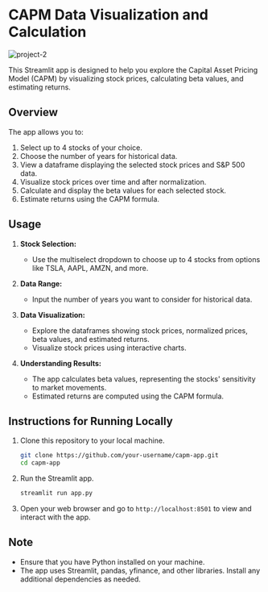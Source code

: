 # CAPM Data Visualization and Calculation

![project-2](https://github.com/ArupSankarRoy/CAPITAL-ASSET-PRICING-MODEL-STREAMLIT/assets/115450599/38cc5bdb-a27d-4ec5-b905-b62fe0506295)

This Streamlit app is designed to help you explore the Capital Asset Pricing Model (CAPM) by visualizing stock prices, calculating beta values, and estimating returns.

## Overview

The app allows you to:

1. Select up to 4 stocks of your choice.
2. Choose the number of years for historical data.
3. View a dataframe displaying the selected stock prices and S&P 500 data.
4. Visualize stock prices over time and after normalization.
5. Calculate and display the beta values for each selected stock.
6. Estimate returns using the CAPM formula.

## Usage

1. **Stock Selection:**
   - Use the multiselect dropdown to choose up to 4 stocks from options like TSLA, AAPL, AMZN, and more.
   
2. **Data Range:**
   - Input the number of years you want to consider for historical data.

3. **Data Visualization:**
   - Explore the dataframes showing stock prices, normalized prices, beta values, and estimated returns.
   - Visualize stock prices using interactive charts.

4. **Understanding Results:**
   - The app calculates beta values, representing the stocks' sensitivity to market movements.
   - Estimated returns are computed using the CAPM formula.

## Instructions for Running Locally

1. Clone this repository to your local machine.
   ```bash
   git clone https://github.com/your-username/capm-app.git
   cd capm-app
   ```

2. Run the Streamlit app.
   ```bash
   streamlit run app.py
   ```

3. Open your web browser and go to `http://localhost:8501` to view and interact with the app.

## Note

- Ensure that you have Python installed on your machine.
- The app uses Streamlit, pandas, yfinance, and other libraries. Install any additional dependencies as needed.


